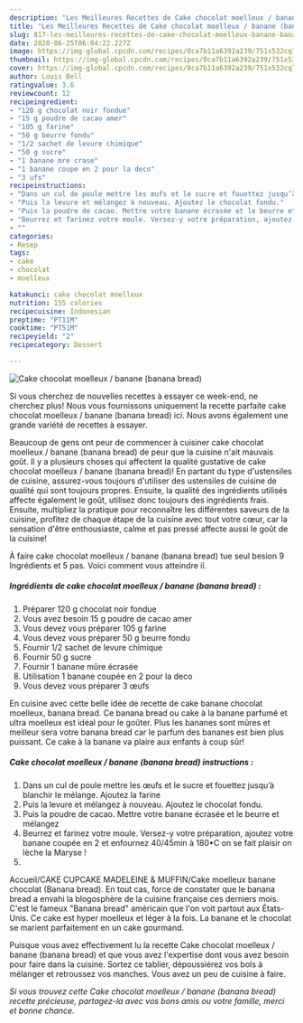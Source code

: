 ```yaml
---
description: "Les Meilleures Recettes de Cake chocolat moelleux / banane (banana bread)"
title: "Les Meilleures Recettes de Cake chocolat moelleux / banane (banana bread)"
slug: 817-les-meilleures-recettes-de-cake-chocolat-moelleux-banane-banana-bread
date: 2020-06-25T06:04:22.227Z
image: https://img-global.cpcdn.com/recipes/0ca7b11a6392a239/751x532cq70/cake-chocolat-moelleux-banane-banana-bread-photo-principale-de-la-recette.jpg
thumbnail: https://img-global.cpcdn.com/recipes/0ca7b11a6392a239/751x532cq70/cake-chocolat-moelleux-banane-banana-bread-photo-principale-de-la-recette.jpg
cover: https://img-global.cpcdn.com/recipes/0ca7b11a6392a239/751x532cq70/cake-chocolat-moelleux-banane-banana-bread-photo-principale-de-la-recette.jpg
author: Louis Bell
ratingvalue: 3.6
reviewcount: 12
recipeingredient:
- "120 g chocolat noir fondue"
- "15 g poudre de cacao amer"
- "105 g farine"
- "50 g beurre fondu"
- "1/2 sachet de levure chimique"
- "50 g sucre"
- "1 banane mre crase"
- "1 banane coupe en 2 pour la deco"
- "3 ufs"
recipeinstructions:
- "Dans un cul de poule mettre les œufs et le sucre et fouettez jusqu’à blanchir le mélange. Ajoutez la farine"
- "Puis la levure et mélangez à nouveau. Ajoutez le chocolat fondu."
- "Puis la poudre de cacao. Mettre votre banane écrasée et le beurre et mélangez"
- "Beurrez et farinez votre moule. Versez-y votre préparation, ajoutez votre banane coupée en 2 et enfournez 40/45min à 180•C on se fait plaisir on lèche la Maryse !"
- ""
categories:
- Resep
tags:
- cake
- chocolat
- moelleux

katakunci: cake chocolat moelleux 
nutrition: 155 calories
recipecuisine: Indonesian
preptime: "PT11M"
cooktime: "PT51M"
recipeyield: "2"
recipecategory: Dessert

---
```



![Cake chocolat moelleux / banane (banana bread)](https://img-global.cpcdn.com/recipes/0ca7b11a6392a239/751x532cq70/cake-chocolat-moelleux-banane-banana-bread-photo-principale-de-la-recette.jpg)

Si vous cherchez de nouvelles recettes à essayer ce week-end, ne cherchez plus! Nous vous fournissons uniquement la recette parfaite cake chocolat moelleux / banane (banana bread) ici. Nous avons également une grande variété de recettes à essayer.

Beaucoup de gens ont peur de commencer à cuisiner cake chocolat moelleux / banane (banana bread) de peur que la cuisine n'ait mauvais goût. Il y a plusieurs choses qui affectent la qualité gustative de cake chocolat moelleux / banane (banana bread)! En partant du type d'ustensiles de cuisine, assurez-vous toujours d'utiliser des ustensiles de cuisine de qualité qui sont toujours propres. Ensuite, la qualité des ingrédients utilisés affecte également le goût, utilisez donc toujours des ingrédients frais. Ensuite, multipliez la pratique pour reconnaître les différentes saveurs de la cuisine, profitez de chaque étape de la cuisine avec tout votre cœur, car la sensation d'être enthousiaste, calme et pas pressé affecte aussi le goût de la cuisine!

<!--inarticleads1-->

À faire cake chocolat moelleux / banane (banana bread) tue seul besion 9 Ingrédients et 5 pas. Voici comment vous atteindre il.

##### Ingrédients de cake chocolat moelleux / banane (banana bread) :

1. Préparer 120 g chocolat noir fondue
1. Vous avez besoin 15 g poudre de cacao amer
1. Vous devez vous préparer 105 g farine
1. Vous devez vous préparer 50 g beurre fondu
1. Fournir 1/2 sachet de levure chimique
1. Fournir 50 g sucre
1. Fournir 1 banane mûre écrasée
1. Utilisation 1 banane coupée en 2 pour la deco
1. Vous devez vous préparer 3 œufs


En cuisine avec cette belle idée de recette de cake banane chocolat moelleux, banana bread. Ce banana bread ou cake à la banane parfumé et ultra moelleux est idéal pour le goûter. Plus les bananes sont mûres et meilleur sera votre banana bread car le parfum des bananes est bien plus puissant. Ce cake à la banane va plaire aux enfants à coup sûr! 

<!--inarticleads2-->

##### Cake chocolat moelleux / banane (banana bread) instructions :

1. Dans un cul de poule mettre les œufs et le sucre et fouettez jusqu’à blanchir le mélange. Ajoutez la farine
1. Puis la levure et mélangez à nouveau. Ajoutez le chocolat fondu.
1. Puis la poudre de cacao. Mettre votre banane écrasée et le beurre et mélangez
1. Beurrez et farinez votre moule. Versez-y votre préparation, ajoutez votre banane coupée en 2 et enfournez 40/45min à 180•C on se fait plaisir on lèche la Maryse !
1. 


Accueil/CAKE CUPCAKE MADELEINE &amp; MUFFIN/Cake moelleux banane chocolat (Banana bread). En tout cas, force de constater que le banana bread a envahi la blogosphère de la cuisine française ces derniers mois. C&#39;est le fameux &#34;Banana bread&#34; américain que l&#39;on voit partout aux États-Unis. Ce cake est hyper moelleux et léger à la fois. La banane et le chocolat se marient parfaitement en un cake gourmand. 

<!--inarticleads1-->

<p>
Puisque vous avez effectivement lu la recette Cake chocolat moelleux / banane (banana bread) et que vous avez l'expertise dont vous avez besoin pour faire dans la cuisine. Sortez ce tablier, dépoussiérez vos bols à mélanger et retroussez vos manches. Vous avez un peu de cuisine à faire.
</p>

<p>
<i>Si vous trouvez cette Cake chocolat moelleux / banane (banana bread) recette précieuse, partagez-la avec vos bons amis ou votre famille, merci et bonne chance.</i>
</p>
